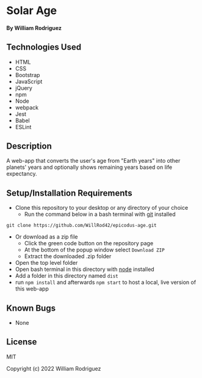 # Solar Age

#### By William Rodriguez

## Technologies Used

* HTML
* CSS
* Bootstrap
* JavaScript
* jQuery
* npm
* Node
* webpack
* Jest
* Babel
* ESLint

## Description

A web-app that converts the user's age from "Earth years" into other planets' years and optionally shows remaining years based on life expectancy.

## Setup/Installation Requirements

* Clone this repository to your desktop or any directory of your choice
  * Run the command below in a bash terminal with [git](https://github.com/git-guides/install-git) installed
```
git clone https://github.com/WillRod42/epicodus-age.git
```
* Or download as a zip file
  * Click the green code button on the repository page
  * At the bottom of the popup window select `Download ZIP`
  * Extract the downloaded .zip folder
* Open the top level folder
* Open bash terminal in this directory with [node](https://nodejs.org/en/download/) installed
* Add a folder in this directory named `dist`
* run `npm install` and afterwards `npm start` to host a local, live version of this web-app

## Known Bugs

* None

## License

MIT

Copyright (c) 2022 William Rodriguez